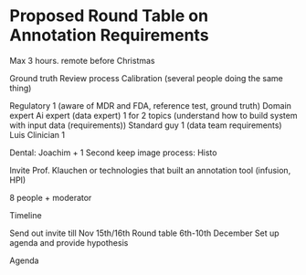 # Proposed Round Table on Annotation Requirements

Max 3 hours. remote before Christmas

Ground truth
Review process
Calibration (several people doing the same thing)

Regulatory 1 (aware of MDR and FDA, reference test, ground truth)
Domain expert
Ai expert (data expert) 1 for 2 topics (understand how to build system with input data (requirements))
Standard guy 1 (data team requirements) Luis
Clinician 1

Dental: Joachim + 1
Second keep image process: Histo

Invite Prof. Klauchen or technologies that built an annotation tool (infusion, HPI)

8 people + moderator



Timeline

Send out invite till Nov 15th/16th
Round table 6th-10th December
Set up agenda and provide hypothesis 


Agenda


